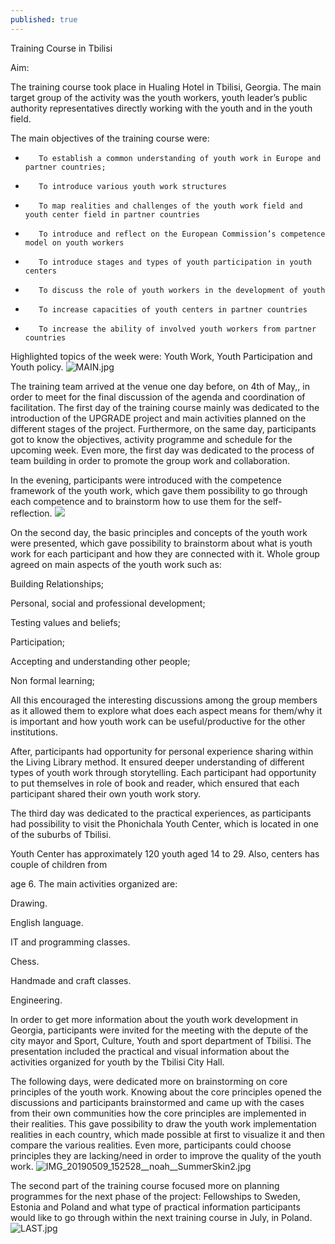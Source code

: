 ```yaml
---
published: true
---
```

Training Course in Tbilisi

Aim:

The training course took place in Hualing Hotel in Tbilisi, Georgia. The main target group of the activity was the youth workers, youth leader’s public authority representatives   directly working with the youth and in the youth field.  

The main objectives of the training course were:

-        To establish a common understanding of youth work in Europe and partner countries;

-        To introduce various youth work structures

-        To map realities and challenges of the youth work field and youth center field in partner countries

-        To introduce and reflect on the European Commission’s competence model on youth workers

-        To introduce stages and types of youth participation in youth centers

-        To discuss the role of youth workers in the development of youth

-        To increase capacities of youth centers in partner countries

-        To increase the ability of involved youth workers from partner countries



Highlighted topics of the week were: Youth Work, Youth Participation and Youth policy.
![MAIN.jpg]({{site.baseurl}}/_posts/MAIN.jpg)



The training team arrived at the venue one day before, on 4th of May,, in order to meet for the final discussion of the  agenda and coordination of facilitation. The first day of the training course mainly was dedicated to the introduction of the UPGRADE project and main activities planned on the different stages of the project. Furthermore, on the same day, participants got to know the objectives, activity programme and schedule for the upcoming week. Even more, the first day was dedicated to the process of team building in order to promote the group work and collaboration. 



In the evening, participants were introduced with the competence framework of the youth work, which gave them possibility to go through each competence and to brainstorm how to use them for the self- reflection.
![]({{site.baseurl}}/_posts/IMG_20190509_152528__noah__SummerSkin2.jpg)






On the second day, the basic principles and concepts of the youth work were presented, which gave possibility to brainstorm about what is youth work  for each participant and how they are connected with it. Whole group agreed on main aspects of the youth work such as:

Building Relationships;

Personal, social and professional development;

Testing values and beliefs;

Participation;

Accepting and understanding other people;

Non formal learning;



All this encouraged the interesting discussions among the group members as it allowed them to explore what does each aspect means for them/why it is important and how youth work can be useful/productive for the other institutions. 

After, participants had opportunity for personal experience sharing within the Living Library method. It ensured deeper understanding of different types of youth work through storytelling. Each participant had opportunity to put themselves in role of book and reader, which ensured that each participant  shared their own youth work story.

The third day was dedicated to the practical experiences, as participants had possibility to visit the Phonichala Youth Center, which is located in one of the suburbs of Tbilisi. 



Youth Center has approximately 120 youth aged 14 to 29. Also, centers has couple of children from 

age 6. The main activities organized are: 

Drawing.

English language.

IT and programming classes.

Chess. 

Handmade and craft classes.

Engineering. 

In order to get more information about the youth work development in Georgia, participants were invited for the meeting with the depute of the city mayor and Sport, Culture, Youth and sport department of Tbilisi. The presentation included the practical and visual information about the activities organized for youth by the Tbilisi City Hall. 



The following days, were dedicated more on brainstorming on core principles of the youth work. Knowing about the core principles opened the discussions and participants brainstormed and came up with the cases from their own communities how the core principles are implemented in their realities. This gave possibility to draw the youth work implementation realities in each country, which made possible at first to visualize it and then compare the various realities. Even more, participants could choose principles they are lacking/need in order to improve the quality of the youth work. 
![IMG_20190509_152528__noah__SummerSkin2.jpg]({{site.baseurl}}/_posts/IMG_20190509_152528__noah__SummerSkin2.jpg)





The second part of the training course focused more on planning programmes for the next phase of the project: Fellowships to  Sweden, Estonia and Poland  and what type of practical information participants would like to go through within the next training course in July, in Poland.  
![LAST.jpg]({{site.baseurl}}/_posts/LAST.jpg)


